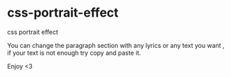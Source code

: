 # css-portrait-effect
css portrait effect

You can change the paragraph section with any lyrics or any text you want , if your text is not enough try copy and paste it. 

Enjoy <3
